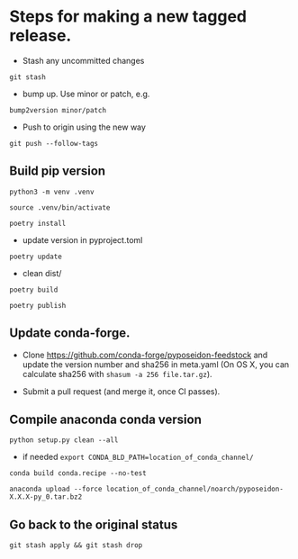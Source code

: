 # Steps for making a new tagged release.

* Stash any uncommitted changes

`git stash`

* bump up. Use minor or patch, e.g.

`bump2version minor/patch`

* Push to origin using the new way

`git push --follow-tags`


## Build pip version

`python3 -m venv .venv`

`source .venv/bin/activate`

`poetry install`

- update version in pyproject.toml

`poetry update`

- clean dist/

`poetry build`

`poetry publish`

## Update conda-forge.

- Clone https://github.com/conda-forge/pyposeidon-feedstock and update the version number and sha256 in meta.yaml (On OS X, you can calculate sha256 with `shasum -a 256 file.tar.gz`).

- Submit a pull request (and merge it, once CI passes).


## Compile anaconda conda version

`python setup.py clean --all`

- if needed `export CONDA_BLD_PATH=location_of_conda_channel/`

`conda build conda.recipe --no-test`

`anaconda upload --force location_of_conda_channel/noarch/pyposeidon-X.X.X-py_0.tar.bz2`


## Go back to the original status

`git stash apply && git stash drop`
